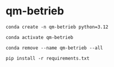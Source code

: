 # qm-betrieb

```
conda create -n qm-betrieb python=3.12
```

```
conda activate qm-betrieb
```

```
conda remove --name qm-betrieb --all
```

```
pip install -r requirements.txt
```